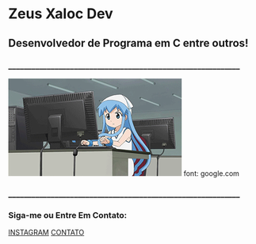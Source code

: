 #         Zeus Xaloc Dev 
## Desenvolvedor de Programa em C entre outros!
### ____________________________________________________________
![boas praticas](https://github.com/ZeusXaloc-Dev/ZeusXaloc-Dev/blob/main/zeusxalocGit.gif)
font: google.com
### ____________________________________________________________
### Siga-me ou Entre Em Contato:
[INSTAGRAM](https://instagram.com/enormityhacking_org) 
[CONTATO](https://wa.me/+5592999652961)

